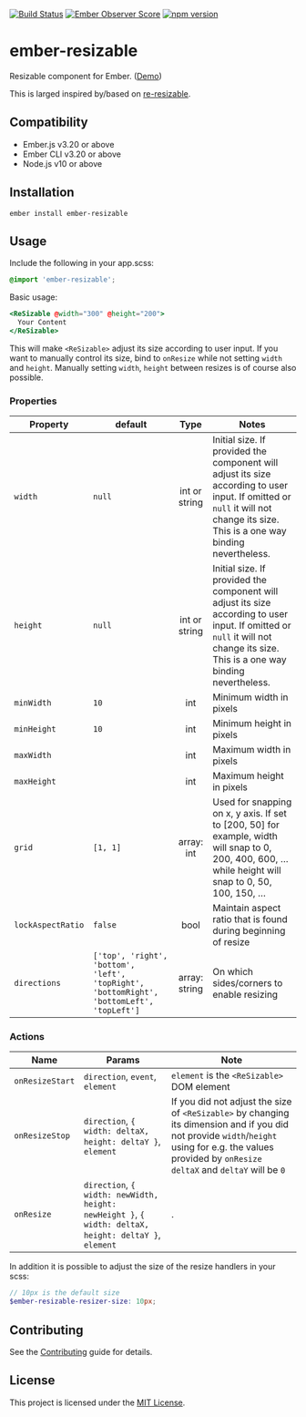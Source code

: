 [![Build Status](https://travis-ci.org/evocount/ember-resizable.svg?branch=master)](https://travis-ci.org/evocount/ember-resizable)
[![Ember Observer Score](https://emberobserver.com/badges/ember-resizable.svg)](https://emberobserver.com/addons/ember-resizable)
[![npm version](https://badge.fury.io/js/ember-resizable.svg)](https://badge.fury.io/js/ember-resizable)

ember-resizable
==============================================================================

Resizable component for Ember.  ([Demo](https://evocount.github.io/ember-resizable/))

This is larged inspired by/based on [re-resizable](https://github.com/bokuweb/re-resizable).

Compatibility
------------------------------------------------------------------------------

* Ember.js v3.20 or above
* Ember CLI v3.20 or above
* Node.js v10 or above


Installation
------------------------------------------------------------------------------

```
ember install ember-resizable
```

Usage
------------------------------------------------------------------------------

Include the following in your app.scss:

```scss
@import 'ember-resizable';
```

Basic usage:

```hbs
<ReSizable @width="300" @height="200">
  Your Content
</ReSizable>
```

This will make `<ReSizable>` adjust its size according to user input. If you want to manually control its size, bind to `onResize` while not setting `width` and `height`. Manually setting `width`, `height` between resizes is of course also possible.

### Properties
| Property | default | Type | Notes |
| --- | --- | :---: | --- |
| `width` | `null` | int or string  | Initial size. If provided the component will adjust its size according to user input. If omitted or `null` it will not change its size. This is a one way binding nevertheless. |
| `height` | `null` | int or string  | Initial size. If provided the component will adjust its size according to user input. If omitted or `null` it will not change its size. This is a one way binding nevertheless. |
| `minWidth` | `10` | int | Minimum width in pixels |
| `minHeight` | `10` | int | Minimum height in pixels |
| `maxWidth` |  | int | Maximum width in pixels |
| `maxHeight` |  | int | Maximum height in pixels |
| `grid` | `[1, 1]` | array: int | Used for snapping on x, y axis. If set to [200, 50] for example, width will snap to 0, 200, 400, 600, … while height will snap to 0, 50, 100, 150, … |
| `lockAspectRatio` | `false` | bool | Maintain aspect ratio that is found during beginning of resize |
| `directions` | `['top', 'right', 'bottom', 'left', 'topRight', 'bottomRight', 'bottomLeft', 'topLeft']` | array: string | On which sides/corners to enable resizing |


### Actions
| Name | Params | Note |
| --- | --- | --- |
| `onResizeStart`  | `direction`, `event`, `element` | `element` is the `<ReSizable>` DOM element |
| `onResizeStop`   |  `direction`, `{ width: deltaX, height: deltaY }`, `element` | If you did not adjust the size of `<ReSizable>` by changing its dimension and if you did not provide `width`/`height` using for e.g. the values provided by `onResize` `deltaX` and `deltaY` will be `0` |
| `onResize`       | `direction`, `{ width: newWidth, height: newHeight }`, `{ width: deltaX, height: deltaY }`, `element`  |  . |


In addition it is possible to adjust the size of the resize handlers in your scss:
```scss
// 10px is the default size
$ember-resizable-resizer-size: 10px;
```

Contributing
------------------------------------------------------------------------------

See the [Contributing](CONTRIBUTING.md) guide for details.


License
------------------------------------------------------------------------------

This project is licensed under the [MIT License](LICENSE.md).
